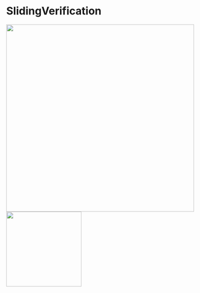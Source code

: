 SlidingVerification
=

<img src="https://github.com/enChenging/SlidingVerification/tree/master/screenshot/screen.png" width="500">
<img src="https://github.com/enChenging/SlidingVerification/tree/master/screenshot/screen2.gif" width="200">